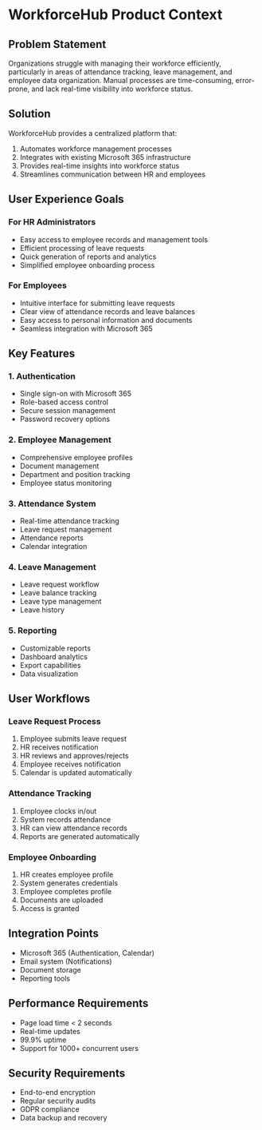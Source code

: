 # WorkforceHub Product Context

## Problem Statement
Organizations struggle with managing their workforce efficiently, particularly in areas of attendance tracking, leave management, and employee data organization. Manual processes are time-consuming, error-prone, and lack real-time visibility into workforce status.

## Solution
WorkforceHub provides a centralized platform that:
1. Automates workforce management processes
2. Integrates with existing Microsoft 365 infrastructure
3. Provides real-time insights into workforce status
4. Streamlines communication between HR and employees

## User Experience Goals

### For HR Administrators
- Easy access to employee records and management tools
- Efficient processing of leave requests
- Quick generation of reports and analytics
- Simplified employee onboarding process

### For Employees
- Intuitive interface for submitting leave requests
- Clear view of attendance records and leave balances
- Easy access to personal information and documents
- Seamless integration with Microsoft 365

## Key Features

### 1. Authentication
- Single sign-on with Microsoft 365
- Role-based access control
- Secure session management
- Password recovery options

### 2. Employee Management
- Comprehensive employee profiles
- Document management
- Department and position tracking
- Employee status monitoring

### 3. Attendance System
- Real-time attendance tracking
- Leave request management
- Attendance reports
- Calendar integration

### 4. Leave Management
- Leave request workflow
- Leave balance tracking
- Leave type management
- Leave history

### 5. Reporting
- Customizable reports
- Dashboard analytics
- Export capabilities
- Data visualization

## User Workflows

### Leave Request Process
1. Employee submits leave request
2. HR receives notification
3. HR reviews and approves/rejects
4. Employee receives notification
5. Calendar is updated automatically

### Attendance Tracking
1. Employee clocks in/out
2. System records attendance
3. HR can view attendance records
4. Reports are generated automatically

### Employee Onboarding
1. HR creates employee profile
2. System generates credentials
3. Employee completes profile
4. Documents are uploaded
5. Access is granted

## Integration Points
- Microsoft 365 (Authentication, Calendar)
- Email system (Notifications)
- Document storage
- Reporting tools

## Performance Requirements
- Page load time < 2 seconds
- Real-time updates
- 99.9% uptime
- Support for 1000+ concurrent users

## Security Requirements
- End-to-end encryption
- Regular security audits
- GDPR compliance
- Data backup and recovery 